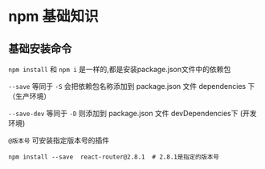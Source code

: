 # npm 基础知识

## 基础安装命令

`npm install` 和 `npm i` 是一样的,都是安装package.json文件中的依赖包



`--save` 等同于 `-S` 会把依赖包名称添加到 package.json 文件 dependencies 下（生产环境）

`--save-dev` 等同于 `-D` 则添加到 package.json 文件 devDependencies下 (开发环境)



`@版本号` 可安装指定版本号的插件

```shell
npm install --save  react-router@2.8.1  # 2.8.1是指定的版本号
```

